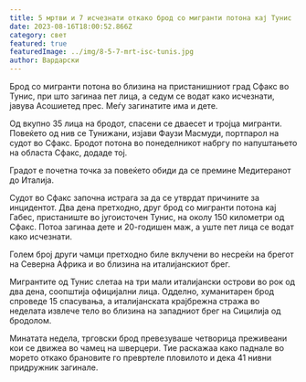 ```yaml
---
title: 5 мртви и 7 исчезнати откако брод со мигранти потона кај Тунис
date: 2023-08-16T18:00:52.866Z
category: свет
featured: true
featuredImage: ../img/8-5-7-mrt-isc-tunis.jpg
author: Вардарски
---
```

Брод со мигранти потона во близина на пристанишниот град Сфакс во Тунис, при што загинаа пет лица, а седум се водат како исчезнати, јавува Асошиетед прес. Меѓу загинатите има и дете.

Од вкупно 35 лица на бродот, спасени се дваесет и тројца мигранти. Повеќето од нив се Тунижани, изјави Фаузи Масмуди, портпарол на судот во Сфакс. Бродот потона во понеделникот набргу по напуштањето на областа Сфакс, додаде тој.

Градот е почетна точка за повеќето обиди да се премине Медитеранот до Италија.

Судот во Сфакс започна истрага за да се утврдат причините за инцидентот. Два дена претходно, друг брод со мигранти потона кај Габес, пристаниште во југоисточен Тунис, на околу 150 километри од Сфакс. Потоа загинаа дете и 20-годишен маж, а уште пет лица се водат како исчезнати.

Голем број други чамци претходно биле вклучени во несреќи на брегот на Северна Африка и во близина на италијанскиот брег.

Мигрантите од Тунис слетаа на три мали италијански острови во рок од два дена, соопштија официјални лица. Одделно, хуманитарен брод спроведе 15 спасувања, а италијанската крајбрежна стража во неделата извлече тело во близина на западниот брег на Сицилија од бродолом.

Минатата недела, трговски брод превезуваше четворица преживеани кои се движеа во чамец на шверцери. Тие раскажаа како паднале во морето откако брановите го превртеле пловилото и дека 41 нивни придружник загинале.